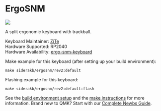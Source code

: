 # ErgoSNM

![](https://i.imgur.com/ovP1uKJ.jpg)

A split ergonomic keyboard with trackball.

Keyboard Maintainer: [ZiTe](https://github.com/ziteh)  
Hardware Supported: RP2040  
Hardware Availability: [ergo-snm-keyboard](https://github.com/siderakb/ergo-snm-keyboard)

Make example for this keyboard (after setting up your build environment):

    make siderakb/ergosnm/rev2:default

Flashing example for this keyboard:

    make siderakb/ergosnm/rev2:default:flash

See the [build environment setup](https://docs.qmk.fm/#/getting_started_build_tools) and the [make instructions](https://docs.qmk.fm/#/getting_started_make_guide) for more information. Brand new to QMK? Start with our [Complete Newbs Guide](https://docs.qmk.fm/#/newbs).